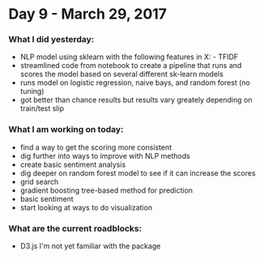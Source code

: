 # Day 9 - March 29, 2017

### What I did yesterday:
- NLP model using sklearn with the following features in X:
		- TFIDF
- streamlined code from notebook to create a pipeline that runs and scores the model based on several different sk-learn models
- runs model on logistic regression, naive bays, and random forest (no tuning)
- got better than chance results but results vary greately depending on train/test slip

### What I am working on today:
- find a way to get the scoring more consistent
- dig further into ways to improve with NLP methods
- create basic sentiment analysis
- dig deeper on random forest model to see if it can increase the scores
- grid search
- gradient boosting tree-based method for prediction
- basic sentiment
- start looking at ways to do visualization


### What are the current roadblocks:
- D3.js I'm not yet familiar with the package
